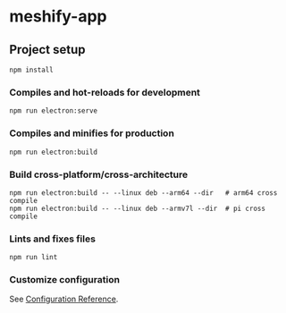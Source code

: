 # meshify-app

## Project setup
```
npm install
```

### Compiles and hot-reloads for development
```
npm run electron:serve
```

### Compiles and minifies for production
```
npm run electron:build
```
### Build cross-platform/cross-architecture
```
npm run electron:build -- --linux deb --arm64 --dir   # arm64 cross compile
npm run electron:build -- --linux deb --armv7l --dir  # pi cross compile

```

### Lints and fixes files
```
npm run lint
```

### Customize configuration
See [Configuration Reference](https://cli.vuejs.org/config/).

